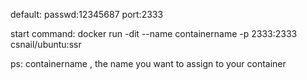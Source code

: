 default:
passwd:12345687
port:2333

start command: docker run -dit --name containername -p 2333:2333 csnail/ubuntu:ssr

ps: containername , the name you want to assign to your container

